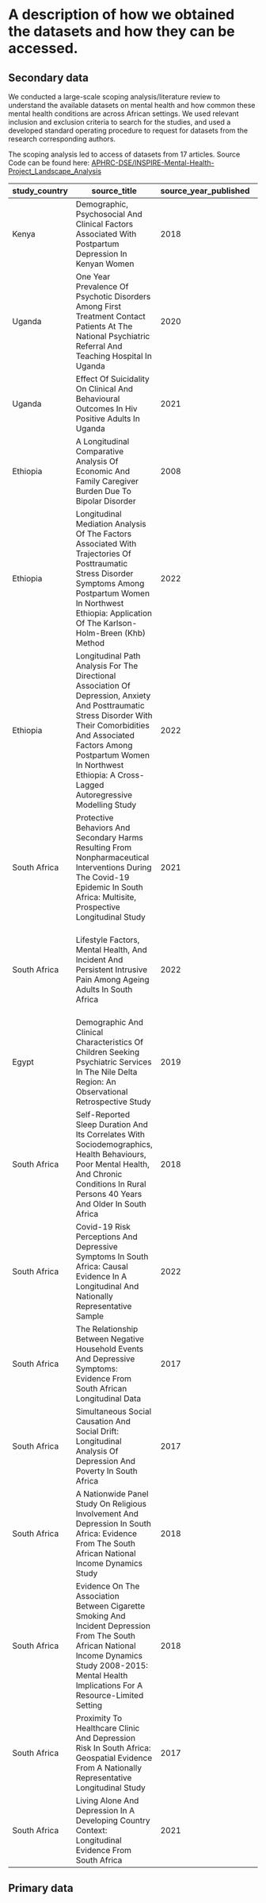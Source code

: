 # A description of how we obtained the datasets and how they can be accessed.

## Secondary data

We conducted a large-scale scoping analysis/literature review to understand the available datasets on mental health and how common these mental health conditions are across African settings. We used relevant inclusion and exclusion criteria to search for the studies, and used a developed standard operating procedure to request for datasets from the research corresponding authors.

The scoping analysis led to access of datasets from 17 articles. Source Code can be found here: [APHRC-DSE/INSPIRE-Mental-Health-Project_Landscape_Analysis](https://github.com/APHRC-DSE/INSPIRE-Mental-Health-Project_Landscape_Analysis) 

| **study_country** | **source_title**                                                                                                                                                                                                                                                | **source_year_published** | **link_doi**                                 | **corresponding_author_name** | **how_to_access_the_data** | **link_to_data**                                                                                                      | **study_name**                                                                             |
|-------------------|-----------------------------------------------------------------------------------------------------------------------------------------------------------------------------------------------------------------------------------------------------------------|---------------------------|----------------------------------------------|-------------------------------|----------------------------|-----------------------------------------------------------------------------------------------------------------------|--------------------------------------------------------------------------------------------|
| Kenya             | Demographic, Psychosocial And Clinical Factors Associated With Postpartum Depression In Kenyan Women                                                                                                                                                            | 2018                      | https://doi.org/10.1186/s12888-018-1904-7    | Linnet Ongeri                 | Corresponding author       |                                                                                                                       |                                                                                            |
| Uganda            | One Year Prevalence Of Psychotic Disorders Among First Treatment Contact Patients At The National Psychiatric Referral And Teaching Hospital In Uganda                                                                                                          | 2020                      | https://doi.org/10.1371/journal.pone.0218843 | Emmanuel Kiiza Mwesiga        | Link in Article            | https://doi.org/10.1371/journal.pone.0218843.s001                                                                     |                                                                                            |
| Uganda            | Effect Of Suicidality On Clinical And Behavioural Outcomes In Hiv Positive Adults In Uganda                                                                                                                                                                     | 2021                      | https://doi.org/10.1371/journal.pone.0254830 | Godfrey Zari Rukundo          | Link in Article            | https://doi.org/10.1371/journal.pone.0254830.s003                                                                     |                                                                                            |
| Ethiopia          | A Longitudinal Comparative Analysis Of Economic And Family Caregiver Burden Due To Bipolar Disorder                                                                                                                                                             | 2008                      | https://hdl.handle.net/10520/EJC72683        | Ababi Zergaw                  | Corresponding author       |                                                                                                                       |                                                                                            |
| Ethiopia          | Longitudinal Mediation Analysis Of The Factors Associated With Trajectories Of Posttraumatic Stress Disorder Symptoms Among Postpartum Women In Northwest Ethiopia: Application Of The Karlson-Holm-Breen (Khb) Method                                          | 2022                      | https://doi.org/10.1371/journal.pone.0266399 | Marelign Tilahun Malaju       | Link in Article            | https://doi.org/10.1371/journal.pone.0266399.s002                                                                     |                                                                                            |
| Ethiopia          | Longitudinal Path Analysis For The Directional Association Of Depression, Anxiety And Posttraumatic Stress Disorder With Their Comorbidities And Associated Factors Among Postpartum Women In Northwest Ethiopia: A Cross-Lagged Autoregressive Modelling Study | 2022                      | https://doi.org/10.1371/journal.pone.0273176 | Marelign Tilahun Malaju       | Link in Article            | https://doi.org/10.1371/journal.pone.0273176.s002                                                                     |                                                                                            |
| South Africa      | Protective Behaviors And Secondary Harms Resulting From Nonpharmaceutical Interventions During The Covid-19 Epidemic In South Africa: Multisite, Prospective Longitudinal Study                                                                                 | 2021                      | https://doi.org/10.2196/26073                | Guy Harling, ScD              | Data repository            | https://saprindata.samrc.ac.za/index.php/catalog                                                                      | The South African Population Research Infrastructure Network (SAPRIN) nodes (3 HDSS sites) |
| South Africa      | Lifestyle Factors, Mental Health, And Incident And Persistent Intrusive Pain Among Ageing Adults In South Africa                                                                                                                                                | 2022                      | https://doi.org/10.1515/sjpain-2022-0013     | Karl Peltzer                  | Data repository            | https://haalsi.org/                                                                                                   | Health and Aging in Africa: A Longitudinal<br>Study INDEPTH (HAALSI)<br>Agincourt HDSS     |
| Egypt             | Demographic And Clinical Characteristics Of Children Seeking Psychiatric Services In The Nile Delta Region: An Observational Retrospective Study                                                                                                                | 2019                      | https://doi.org/10.1186/s13033-019-0323-6    | Mohammad A. Seleem            | Link in Article            | https://static-content.springer.com/esm/art%3A10.1186%2Fs13033-019-0323-6/MediaObjects/13033_2019_323_MOESM4_ESM.xlsx |                                                                                            |
| South Africa      | Self-Reported Sleep Duration And Its Correlates With Sociodemographics, Health Behaviours, Poor Mental Health, And Chronic Conditions In Rural Persons 40 Years And Older In South Africa                                                                       | 2018                      | https://doi.org/10.3390/ijerph15071357       | Karl Peltzer                  | Data repository            | https://haalsi.org/                                                                                                   | Health and Aging in Africa: A Longitudinal<br>Study INDEPTH (HAALSI)<br>Agincourt HDSS     |
| South Africa      | Covid-19 Risk Perceptions And Depressive Symptoms In South Africa: Causal Evidence In A Longitudinal And Nationally Representative Sample                                                                                                                       | 2022                      | https://doi.org/10.1016/j.jad.2022.04.072    | Andrew Wooyoung Kim           | Data repository            | https://cramsurvey.org/data/                                                                                          | National Income Dynamic Study-Coronavirus<br>Rapid Mobile Survey (NIDS-CRAM)               |
| South Africa      | The Relationship Between Negative Household Events And Depressive Symptoms: Evidence From South African Longitudinal Data                                                                                                                                       | 2017                      | https://doi.org/10.1016/j.jad.2017.04.031    | Ronelle Burger                | Data repository            | http://www.nids.uct.ac.za/nids-data/data-access                                                                       | National Income Dynamics Study (NIDS)                                                      |
| South Africa      | Simultaneous Social Causation And Social Drift: Longitudinal Analysis Of Depression And Poverty In South Africa                                                                                                                                                 | 2017                      | https://doi.org/10.1016/j.jad.2017.12.050    | Crick Lund                    | Data repository            | http://www.nids.uct.ac.za/nids-data/data-access                                                                       | National Income Dynamics Study (NIDS)                                                      |
| South Africa      | A Nationwide Panel Study On Religious Involvement And Depression In South Africa: Evidence From The South African National Income Dynamics Study                                                                                                                | 2018                      | https://doi.org/10.1007/s10943-017-0551-5    | Andrew Tomita, Ph.D           | Data repository            | http://www.nids.uct.ac.za/nids-data/data-access                                                                       | National Income Dynamics Study (NIDS)                                                      |
| South Africa      | Evidence On The Association Between Cigarette Smoking And Incident Depression From The South African National Income Dynamics Study 2008-2015: Mental Health Implications For A Resource-Limited Setting                                                        | 2018                      | https://doi.org/10.1093/ntr/nty163           | Andrew Tomita, Ph.D           | Data repository            | http://www.nids.uct.ac.za/nids-data/data-access                                                                       | National Income Dynamics Study (NIDS)                                                      |
| South Africa      | Proximity To Healthcare Clinic And Depression Risk In South Africa: Geospatial Evidence From A Nationally Representative Longitudinal Study                                                                                                                     | 2017                      | https://doi.org/10.1007/s00127-017-1369-x    | Andrew Tomita, Ph.D           | Data repository            | http://www.nids.uct.ac.za/nids-data/data-access                                                                       | National Income Dynamics Study (NIDS)                                                      |
| South Africa      | Living Alone And Depression In A Developing Country Context: Longitudinal Evidence From South Africa                                                                                                                                                            | 2021                      | https://doi.org/10.1016/j.ssmph.2021.100800  | Dorrit Posel                  | Data repository            | http://www.nids.uct.ac.za/nids-data/data-access                                                                       | National Income Dynamics Study (NIDS)                                                      |

## Primary data
